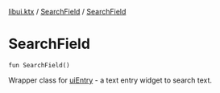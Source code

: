 [libui.ktx](../README.md) / [SearchField](README.md) / [SearchField](-search-field.md)

# SearchField

`fun SearchField()`

Wrapper class for [uiEntry](../../libui/ui-entry.md) - a text entry widget to search text.
